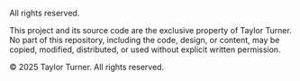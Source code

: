 All rights reserved.

This project and its source code are the exclusive property of Taylor Turner.  
No part of this repository, including the code, design, or content, may be  
copied, modified, distributed, or used without explicit written permission.  

© 2025 Taylor Turner. All rights reserved.
